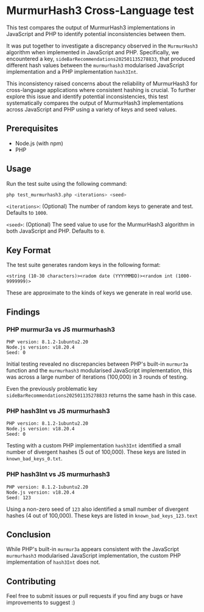 # MurmurHash3 Cross-Language test

This test compares the output of MurmurHash3 implementations in JavaScript and PHP to identify potential inconsistencies between them.

It was put together to investigate a discrepancy observed in the `MurmurHash3` algorithm when implemented in JavaScript and PHP. Specifically, we encountered a key, `sideBarRecommendations202501135278833`, that produced different hash values between the `murmurhash3` modularised JavaScript implementation and a PHP implementation `hash3Int`.

This inconsistency raised concerns about the reliability of MurmurHash3 for cross-language applications where consistent hashing is crucial. To further explore this issue and identify potential inconsistencies, this test systematically compares the output of MurmurHash3 implementations across JavaScript and PHP using a variety of keys and seed values.

## Prerequisites

* Node.js (with npm)
* PHP

## Usage

Run the test suite using the following command:

```bash
php test_murmurhash3.php <iterations> <seed>
```

`<iterations>`: (Optional) The number of random keys to generate and test. Defaults to `1000`.

`<seed>`: (Optional) The seed value to use for the MurmurHash3 algorithm in both JavaScript and PHP. Defaults to `0`.

## Key Format

The test suite generates random keys in the following format:

`<string (10-30 characters)><radom date (YYYYMMDD)><random int (1000-9999999)>`

These are approximate to the kinds of keys we generate in real world use. 

## Findings

### PHP murmur3a vs JS murmurhash3
```
PHP version: 8.1.2-1ubuntu2.20
Node.js version: v18.20.4
Seed: 0
```

Initial testing revealed no discrepancies between PHP's built-in `murmur3a` function and the `murmurhash3` modularised JavaScript implementation, this was across a large number of iterations (100,000) in 3 rounds of testing. 

Even the previously problematic key `sideBarRecommendations202501135278833` returns the same hash in this case. 

### PHP hash3Int vs JS murmurhash3

```
PHP version: 8.1.2-1ubuntu2.20
Node.js version: v18.20.4
Seed: 0
```

Testing with a custom PHP implementation `hash3Int` identified a small number of divergent hashes (5 out of 100,000). These keys are listed in `known_bad_keys_0.txt`.

### PHP hash3Int vs JS murmurhash3

```
PHP version: 8.1.2-1ubuntu2.20
Node.js version: v18.20.4
Seed: 123
```

Using a non-zero seed of `123` also identified a small number of divergent hashes (4 out of 100,000). These keys are listed in `known_bad_keys_123.text`

## Conclusion

While PHP's built-in `murmur3a` appears consistent with the JavaScript `murmurhash3` modularised JavaScript implementation, the custom PHP implementation of `hash3Int` does not. 

## Contributing

Feel free to submit issues or pull requests if you find any bugs or have improvements to suggest :)
